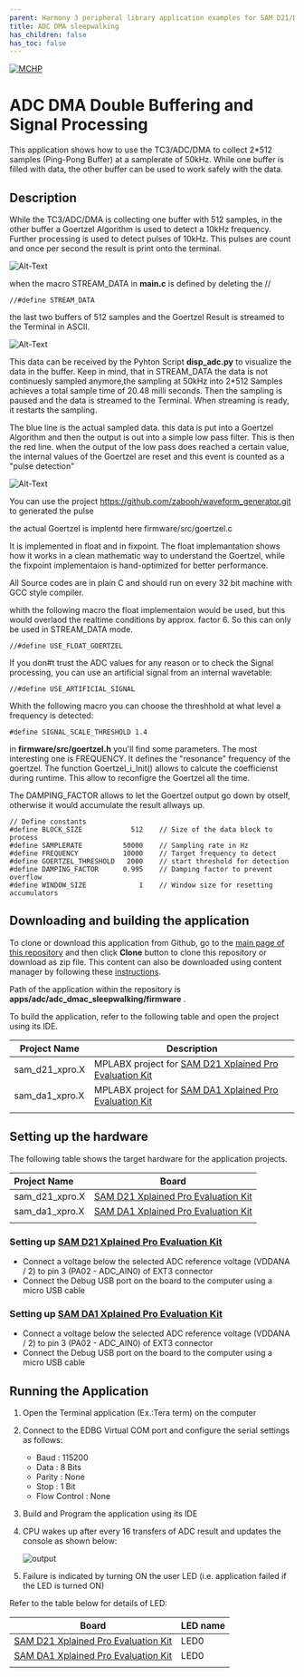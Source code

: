 ```yaml
---
parent: Harmony 3 peripheral library application examples for SAM D21/DA1 family
title: ADC DMA sleepwalking 
has_children: false
has_toc: false
---
```


[![MCHP](https://www.microchip.com/ResourcePackages/Microchip/assets/dist/images/logo.png)](https://www.microchip.com)

# ADC DMA Double Buffering and Signal Processing

This application shows how to use the TC3/ADC/DMA to collect 2*512 samples (Ping-Pong Buffer) at a samplerate of 50kHz. While one buffer is filled with data, the other buffer can be used to work safely with the data. 

## Description

While the TC3/ADC/DMA is collecting one buffer with 512 samples, in the other buffer a Goertzel Algorithm is used to detect a 10kHz frequency. Further processing is used to detect pulses of 10kHz. This pulses are count and once per second the result is print onto the terminal. 

![Alt-Text](Counter.png)

when the macro STREAM_DATA in __main.c__ is defined by deleting the // 

    //#define STREAM_DATA   

the last two buffers of 512 samples and the Goertzel Result is streamed to the Terminal in ASCII.  

![Alt-Text](StreamData.png)


This data can be received by the Pyhton Script __disp_adc.py__ to visualize the data in the buffer. Keep in mind, that in STREAM_DATA the data is not continuesly sampled anymore,the sampling at 50kHz into 2*512 Samples achieves a total sample time of 20.48 milli seconds. Then the sampling is paused and the data is streamed to the Terminal. When streaming is ready, it restarts the sampling. 

The blue line is the actual sampled data. this data is put into a Goertzel Algorithm and then the output is out into a simple low pass filter. This is then the red line. 
when the output of the low pass does reached a certain value, the internal values of the Goertzel are reset and this event is counted as a "pulse detection"

![Alt-Text](StreamVisualization.png)


You can use the project https://github.com/zabooh/waveform_generator.git to generated the pulse

the actual Goertzel is implentd here firmware/src/goertzel.c

It is implemented in float and in fixpoint. The float implemantation shows how it works in a clean mathematic way to understand the Goertzel, while the fixpoint implementaion is hand-optimized for better performance.

All Source codes are in plain C and should run on every 32 bit machine with GCC style compiler.  

whith the following macro the float implementaion would be used, but this would overlaod the realtime conditions by approx. factor 6. So this can only be used in STREAM_DATA mode. 
    
    //#define USE_FLOAT_GOERTZEL

If you don#t trust the ADC values for any reason or to check the Signal processing, you can use an artificial signal from an internal wavetable:

    //#define USE_ARTIFICIAL_SIGNAL

Whith the following macro you can choose the threshhold at what level a frequency is detected:

    #define SIGNAL_SCALE_THRESHOLD 1.4


in __firmware/src/goertzel.h__ you'll find some parameters. The most interesting one is FREQUENCY. It defines the "resonance" frequency of the goertzel. 
The function Goertzel_i_Init() allows to calcute the coefficienst during runtime. This allow to reconfigre the Goertzel all the time. 

The  DAMPING_FACTOR  allows to let the Goertzel output go down by otself, otherwise it would accumulate the result allways up.

    // Define constants 
    #define BLOCK_SIZE            512    // Size of the data block to process
    #define SAMPLERATE          50000    // Sampling rate in Hz
    #define FREQUENCY           10000    // Target frequency to detect
    #define GOERTZEL_THRESHOLD   2000    // start threshold for detection
    #define DAMPING_FACTOR      0.995    // Damping factor to prevent overflow
    #define WINDOW_SIZE             1    // Window size for resetting accumulators


## Downloading and building the application

To clone or download this application from Github, go to the [main page of this repository](https://github.com/Microchip-MPLAB-Harmony/csp_apps_sam_d21_da1) and then click **Clone** button to clone this repository or download as zip file.
This content can also be downloaded using content manager by following these [instructions](https://github.com/Microchip-MPLAB-Harmony/contentmanager/wiki).

Path of the application within the repository is **apps/adc/adc_dmac_sleepwalking/firmware** .

To build the application, refer to the following table and open the project using its IDE.

| Project Name      | Description                                    |
| ----------------- | ---------------------------------------------- |
| sam_d21_xpro.X | MPLABX project for [SAM D21 Xplained Pro Evaluation Kit](https://www.microchip.com/developmenttools/ProductDetails/atsamd21-xpro) |
| sam_da1_xpro.X | MPLABX project for [SAM DA1 Xplained Pro Evaluation Kit](https://www.microchip.com/DevelopmentTools/ProductDetails/PartNO/ATSAMDA1-XPRO) |
|||

## Setting up the hardware

The following table shows the target hardware for the application projects.

| Project Name| Board|
|:---------|:---------:|
| sam_d21_xpro.X | [SAM D21 Xplained Pro Evaluation Kit](https://www.microchip.com/developmenttools/ProductDetails/atsamd21-xpro)
| sam_da1_xpro.X | [SAM DA1 Xplained Pro Evaluation Kit](https://www.microchip.com/DevelopmentTools/ProductDetails/PartNO/ATSAMDA1-XPRO)
|||

### Setting up [SAM D21 Xplained Pro Evaluation Kit](https://www.microchip.com/developmenttools/ProductDetails/atsamd21-xpro)

- Connect a voltage below the selected ADC reference voltage (VDDANA / 2) to pin 3 (PA02 - ADC_AIN0) of EXT3 connector
- Connect the Debug USB port on the board to the computer using a micro USB cable

### Setting up [SAM DA1 Xplained Pro Evaluation Kit](https://www.microchip.com/DevelopmentTools/ProductDetails/PartNO/ATSAMDA1-XPRO)

- Connect a voltage below the selected ADC reference voltage (VDDANA / 2) to pin 3 (PA02 - ADC_AIN0) of EXT3 connector
- Connect the Debug USB port on the board to the computer using a micro USB cable

## Running the Application

1. Open the Terminal application (Ex.:Tera term) on the computer
2. Connect to the EDBG Virtual COM port and configure the serial settings as follows:
    - Baud : 115200
    - Data : 8 Bits
    - Parity : None
    - Stop : 1 Bit
    - Flow Control : None
3. Build and Program the application using its IDE
4. CPU wakes up after every 16 transfers of ADC result and updates the console as shown below:

    ![output](images/output_adc_dma_sleepwalking.png)

5. Failure is indicated by turning ON the user LED (i.e. application failed if the LED is turned ON)

Refer to the table below for details of LED:

| Board| LED name|
|------|---------|
| [SAM D21 Xplained Pro Evaluation Kit](https://www.microchip.com/developmenttools/ProductDetails/atsamd21-xpro) | LED0 |
| [SAM DA1 Xplained Pro Evaluation Kit](https://www.microchip.com/DevelopmentTools/ProductDetails/PartNO/ATSAMDA1-XPRO) | LED0 |
|||
